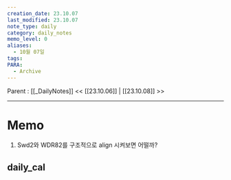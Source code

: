 ```yaml
---
creation_date: 23.10.07
last_modified: 23.10.07
note_type: daily
category: daily_notes
memo_level: 0
aliases:
  - 10월 07일
tags: 
PARA:
  - Archive
---
```

Parent : [[_DailyNotes]]
<< [[23.10.06]] | [[23.10.08]] >>

---
# Memo
1.  Swd2와 WDR82를 구조적으로 align 시켜보면 어떨까?

## daily_cal
